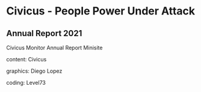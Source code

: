 # Civicus - People Power Under Attack 
## Annual Report 2021

Civicus Monitor Annual Report Minisite

content: Civicus

graphics: Diego Lopez

coding: Level73
